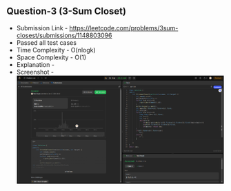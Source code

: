 ## Question-3 (3-Sum Closet)

- Submission Link - https://leetcode.com/problems/3sum-closest/submissions/1148803096
- Passed all test cases
- Time Complexity - O(nlogk)
- Space Complexity - O(1)
- Explanation - 
- Screenshot - ![Submission Photo](<Screenshot from 2024-01-17 18-43-49.png>)
